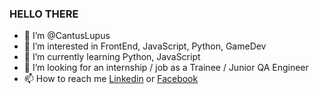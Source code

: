### **HELLO THERE**


- 👋 I’m @CantusLupus
- 👀 I’m interested in FrontEnd, JavaScript, Python, GameDev
- 🌱 I’m currently learning Python, JavaScript
- 💞️ I’m looking for an internship / job as a Trainee / Junior QA Engineer 
- 📫 How to reach me [Linkedin](https://www.linkedin.com/in/igorszczerba234/) or [Facebook](https://www.facebook.com/profile.php?id=100009310954382)
